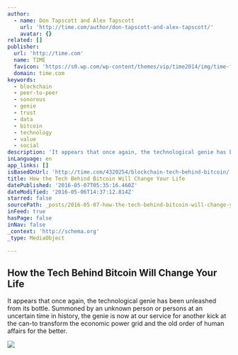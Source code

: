 ```yaml
---
author:
  - name: Don Tapscott and Alex Tapscott
    url: 'http://time.com/author/don-tapscott-and-alex-tapscott/'
    avatar: {}
related: []
publisher:
  url: 'http://time.com'
  name: TIME
  favicon: 'https://s0.wp.com/wp-content/themes/vip/time2014/img/time-favicon.ico'
  domain: time.com
keywords:
  - blockchain
  - peer-to-peer
  - sonorous
  - genie
  - trust
  - data
  - bitcoin
  - technology
  - value
  - social
description: 'It appears that once again, the technological genie has been unleashed from its bottle. Summoned by an unknown person or persons at an uncertain time in history, the genie is now at our service for another kick at the can-to transform the economic power grid and the old order of human affairs for the better.'
inLanguage: en
app_links: []
isBasedOnUrl: 'http://time.com/4320254/blockchain-tech-behind-bitcoin/'
title: How the Tech Behind Bitcoin Will Change Your Life
datePublished: '2016-05-07T05:35:16.460Z'
dateModified: '2016-05-06T14:37:12.814Z'
starred: false
sourcePath: _posts/2016-05-07-how-the-tech-behind-bitcoin-will-change-your-life.md
inFeed: true
hasPage: false
inNav: false
_context: 'http://schema.org'
_type: MediaObject

---
```

<article style=""><h1>How the Tech Behind Bitcoin Will Change Your Life</h1><p>It appears that once again, the technological genie has been unleashed from its bottle. Summoned by an unknown person or persons at an uncertain time in history, the genie is now at our service for another kick at the can-to transform the economic power grid and the old order of human affairs for the better.</p><img src="https://timedotcom.files.wordpress.com/2016/05/blockchain-revolution.jpg?quality=75&amp;strip=color&amp;w=407" /></article>
